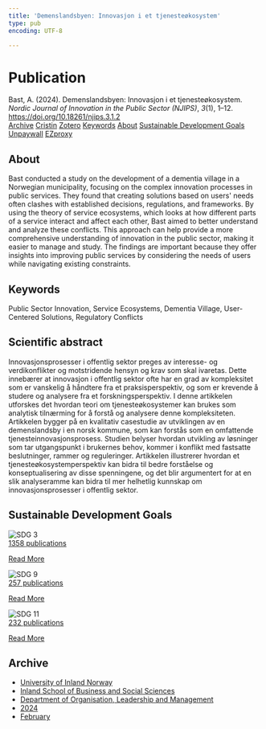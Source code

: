 ```yaml
---
title: 'Demenslandsbyen: Innovasjon i et tjenesteøkosystem'
type: pub
encoding: UTF-8

---
```

<h1>Publication</h1>
<article id="csl-bib-container-DQW33M59" class="csl-bib-container">
  <div class="csl-bib-body"> <div class="csl-entry">Bast, A. (2024). Demenslandsbyen: Innovasjon i et tjenesteøkosystem. <i>Nordic Journal of Innovation in the Public Sector (NJIPS)</i>, <i>3</i>(1), 1–12. <a href="https://doi.org/10.18261/njips.3.1.2">https://doi.org/10.18261/njips.3.1.2</a></div> </div>
  <div class="csl-bib-buttons">
    <a href="#taxonomy-article-DQW33M59" alt="archive" class="csl-bib-button">Archive</a>
    <a href="https://app.cristin.no/results/show.jsf?id=2250196" alt="Cristin" class="csl-bib-button">Cristin</a>
    <a href="http://zotero.org/groups/5881554/items/DQW33M59" alt="Zotero" class="csl-bib-button">Zotero</a>
    <a href="#keywords-article-DQW33M59" alt="keywords" class="csl-bib-button">Keywords</a>
    <a href="#about-article-DQW33M59" alt="about_pub" class="csl-bib-button">About</a>
    <a href="#sdg-article-DQW33M59" alt="sdg" class="csl-bib-button">Sustainable Development Goals</a>
    <a href="https://doi.org/10.18261/njips.3.1.2" alt="Unpaywall" class="csl-bib-button">Unpaywall</a>
    <a href="https://doi.org/10.18261/njips.3.1.2" alt="EZproxy" class="csl-bib-button">EZproxy</a>
  </div>
  <div id="csl-bib-meta-container-DQW33M59"></div>
</article>
<div id="csl-bib-meta-DQW33M59" class="csl-bib-meta">
  <article id="about-article-DQW33M59" class="about_pub-article">
    <h1>About</h1>
    Bast conducted a study on the development of a dementia village in a Norwegian municipality, focusing on the complex innovation processes in public services. They found that creating solutions based on users' needs often clashes with established decisions, regulations, and frameworks. By using the theory of service ecosystems, which looks at how different parts of a service interact and affect each other, Bast aimed to better understand and analyze these conflicts. This approach can help provide a more comprehensive understanding of innovation in the public sector, making it easier to manage and study. The findings are important because they offer insights into improving public services by considering the needs of users while navigating existing constraints.
  </article>
  <article id="keywords-article-DQW33M59" class="keywords-article">
    <h1>Keywords</h1>
    Public Sector Innovation, Service Ecosystems, Dementia Village, User-Centered Solutions, Regulatory Conflicts
  </article>
  <article id="abstract-article-DQW33M59" class="abstract-article">
    <h1>Scientific abstract</h1>
    Innovasjonsprosesser i offentlig sektor preges av interesse- og verdikonflikter og motstridende hensyn og krav som skal ivaretas. Dette innebærer at innovasjon i offentlig sektor ofte har en grad av kompleksitet som er vanskelig å håndtere fra et praksisperspektiv, og som er krevende å studere og analysere fra et forskningsperspektiv. I denne artikkelen utforskes det hvordan teori om tjenesteøkosystemer kan brukes som analytisk tilnærming for å forstå og analysere denne kompleksiteten. Artikkelen bygger på en kvalitativ casestudie av utviklingen av en demenslandsby i en norsk kommune, som kan forstås som en omfattende tjenesteinnovasjonsprosess. Studien belyser hvordan utvikling av løsninger som tar utgangspunkt i brukernes behov, kommer i konflikt med fastsatte beslutninger, rammer og reguleringer. Artikkelen illustrerer hvordan et tjenesteøkosystemperspektiv kan bidra til bedre forståelse og konseptualisering av disse spenningene, og det blir argumentert for at en slik analyseramme kan bidra til mer helhetlig kunnskap om innovasjonsprosesser i offentlig sektor.
  </article>
  <article id="sdg-article-DQW33M59" class="sdg-article">
    <h1>Sustainable Development Goals</h1>
    <div class="sdg-container"><div id="sdg3" class="sdg">
        <img src="{{< params subfolder >}}images/sdg/sdg03_en.png" class="image" alt="SDG 3">
        <div class="sdg-overlay">
          <a href="{{< params subfolder >}}en/archive/?sdg=3#archive" class="sdg-publication-count"><span>1358</span> publications</a>
          <p><a href="https://sdgs.un.org/goals/goal3" class="sdg-read-more">Read More</a></p>
        </div>
      </div> <div id="sdg9" class="sdg">
        <img src="{{< params subfolder >}}images/sdg/sdg09_en.png" class="image" alt="SDG 9">
        <div class="sdg-overlay">
          <a href="{{< params subfolder >}}en/archive/?sdg=9#archive" class="sdg-publication-count"><span>257</span> publications</a>
          <p><a href="https://sdgs.un.org/goals/goal9" class="sdg-read-more">Read More</a></p>
        </div>
      </div> <div id="sdg11" class="sdg">
        <img src="{{< params subfolder >}}images/sdg/sdg11_en.png" class="image" alt="SDG 11">
        <div class="sdg-overlay">
          <a href="{{< params subfolder >}}en/archive/?sdg=11#archive" class="sdg-publication-count"><span>232</span> publications</a>
          <p><a href="https://sdgs.un.org/goals/goal11" class="sdg-read-more">Read More</a></p>
        </div>
      </div></div>
  </article>
  <article id="taxonomy-article-DQW33M59" class="taxonomy-article">
    <h1>Archive</h1>
    <ul>
      <li><a href="{{< params subfolder >}}en/archive/?key=3DCRN523">University of Inland Norway</a></li>
      <li><a href="{{< params subfolder >}}en/archive/?key=DU8Q9LN9">Inland School of Business and Social Sciences</a></li>
      <li><a href="{{< params subfolder >}}en/archive/?key=4LUWR3ZM">Department of Organisation, Leadership and Management</a></li>
      <li><a href="{{< params subfolder >}}en/archive/?key=TY5PNNUR">2024</a></li>
      <li><a href="{{< params subfolder >}}en/archive/?key=PGHBCBUN">February</a></li>
    </ul>
  </article>
</div>
